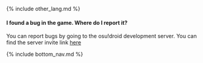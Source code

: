 {% include other_lang.md %}

#### I found a bug in the game. Where do I report it?

You can report bugs by going to the osu!droid development server. You can find the server invite link [here](https://discord.gg/Jumudbq7pz)

<!-- Don't touch this part thank you -->
{% include bottom_nav.md %}